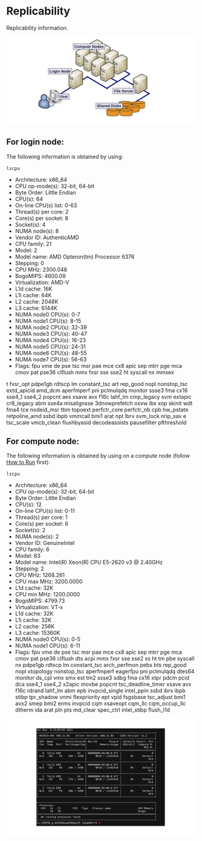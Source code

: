 # Replicability

Replicability information. 

![](Clusterbasic.png)

## For login node:

The following information is obtained by using:

```
lscpu
```


- Architecture:          x86_64
- CPU op-mode(s):        32-bit, 64-bit
- Byte Order:            Little Endian
- CPU(s):                64
- On-line CPU(s) list:   0-63
- Thread(s) per core:    2
- Core(s) per socket:    8
- Socket(s):             4
- NUMA node(s):          8
- Vendor ID:             AuthenticAMD
- CPU family:            21
- Model:                 2
- Model name:            AMD Opteron(tm) Processor 6376
- Stepping:              0
- CPU MHz:               2300.048
- BogoMIPS:              4600.09
- Virtualization:        AMD-V
- L1d cache:             16K
- L1i cache:             64K
- L2 cache:              2048K
- L3 cache:              6144K
- NUMA node0 CPU(s):     0-7
- NUMA node1 CPU(s):     8-15
- NUMA node2 CPU(s):     32-39
- NUMA node3 CPU(s):     40-47
- NUMA node4 CPU(s):     16-23
- NUMA node5 CPU(s):     24-31
- NUMA node6 CPU(s):     48-55
- NUMA node7 CPU(s):     56-63
- Flags:                 fpu vme de pse tsc msr pae mce cx8 apic sep mtrr pge mca cmov pat pse36 clflush mmx fxsr sse sse2 ht syscall nx mmxex

t fxsr_opt pdpe1gb rdtscp lm constant_tsc art rep_good nopl nonstop_tsc extd_apicid amd_dcm aperfmperf pni pclmulqdq monitor ssse3 fma cx16 
sse4_1 sse4_2 popcnt aes xsave avx f16c lahf_lm cmp_legacy svm extapic cr8_legacy abm sse4a misalignsse 3dnowprefetch osvw ibs xop skinit wdt fma4 tce nodeid_msr tbm topoext perfctr_core perfctr_nb cpb hw_pstate retpoline_amd ssbd ibpb vmmcall bmi1 arat npt lbrv svm_lock nrip_sav
e tsc_scale vmcb_clean flushbyasid decodeassists pausefilter pfthreshold

## For compute node:

The following information is obtained by using on a compute node (follow [How to Run](HowToRun.md) first):

```
lscpu
```

- Architecture:          x86_64
- CPU op-mode(s):        32-bit, 64-bit
- Byte Order:            Little Endian
- CPU(s):                12
- On-line CPU(s) list:   0-11
- Thread(s) per core:    1
- Core(s) per socket:    6
- Socket(s):             2
- NUMA node(s):          2
- Vendor ID:             GenuineIntel
- CPU family:            6
- Model:                 63
- Model name:            Intel(R) Xeon(R) CPU E5-2620 v3 @ 2.40GHz
- Stepping:              2
- CPU MHz:               1268.261
- CPU max MHz:           3200.0000
- L1d cache:             32K
- CPU min MHz:           1200.0000
- BogoMIPS:              4799.73
- Virtualization:        VT-x
- L1d cache:             32K
- L1i cache:             32K
- L2 cache:              256K
- L3 cache:              15360K
- NUMA node0 CPU(s):     0-5
- NUMA node1 CPU(s):     6-11
- Flags:                 fpu vme de pse tsc msr pae mce cx8 apic sep mtrr pge mca cmov pat pse36 clflush dts acpi mmx fxsr sse sse2 ss ht tm pbe syscall nx pdpe1gb rdtscp lm constant_tsc arch_perfmon pebs bts rep_good nopl xtopology nonstop_tsc aperfmperf eagerfpu pni pclmulqdq dtes64 monitor ds_cpl vmx smx est tm2 ssse3 sdbg fma cx16 xtpr pdcm pcid dca sse4_1 sse4_2 x2apic movbe popcnt tsc_deadline_timer xsave avx f16c rdrand lahf_lm abm epb invpcid_single intel_ppin ssbd ibrs ibpb stibp tpr_shadow vnmi flexpriority ept vpid fsgsbase tsc_adjust bmi1 avx2 
smep bmi2 erms invpcid cqm xsaveopt cqm_llc cqm_occup_llc dtherm ida arat pln pts md_clear spec_ctrl intel_stibp flush_l1d

![](Nvi.png)


